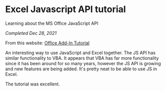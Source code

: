 # Excel Javascript API tutorial

Learning about the MS Office JavaScript API

_Completed Dec 28, 2021_

From this website: [Office Add-In Tutorial](https://docs.microsoft.com/en-us/office/dev/add-ins/tutorials/excel-tutorial)

An interesting way to use JavaScript and Excel together. The JS API has similar functionality to VBA. It appears that VBA has far more functionality since it has been around for so many years, however the JS API is growing and new features are being added. It's pretty neat to be able to use JS in Excel.

The tutorial was excellent.
